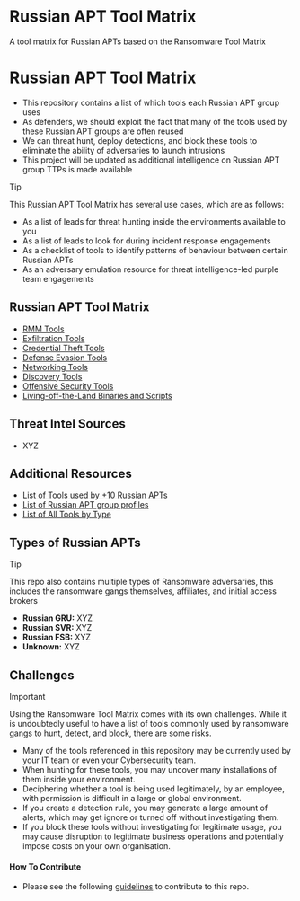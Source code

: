 # Russian APT Tool Matrix
A tool matrix for Russian APTs based on the Ransomware Tool Matrix

# Russian APT Tool Matrix
- This repository contains a list of which tools each Russian APT group uses
- As defenders, we should exploit the fact that many of the tools used by these Russian APT groups are often reused
- We can threat hunt, deploy detections, and block these tools to eliminate the ability of adversaries to launch intrusions
- This project will be updated as additional intelligence on Russian APT group TTPs is made available

> [!TIP]
>  This Russian APT Tool Matrix has several use cases, which are as follows:
> - As a list of leads for threat hunting inside the environments available to you
> - As a list of leads to look for during incident response engagements
> - As a checklist of tools to identify patterns of behaviour between certain Russian APTs
> - As an adversary emulation resource for threat intelligence-led purple team engagements

## Russian APT Tool Matrix
- [RMM Tools]()
- [Exfiltration Tools]()
- [Credential Theft Tools]()
- [Defense Evasion Tools]()
- [Networking Tools]()
- [Discovery Tools]()
- [Offensive Security Tools]()
- [Living-off-the-Land Binaries and Scripts]()

## Threat Intel Sources
- XYZ

## Additional Resources
- [List of Tools used by +10 Russian APTs]()
- [List of Russian APT group profiles]()
- [List of All Tools by Type]()

## Types of Russian APTs
> [!TIP]
> This repo also contains multiple types of Ransomware adversaries, this includes the ransomware gangs themselves, affiliates, and initial access brokers
> - **Russian GRU:** XYZ
> - **Russian SVR:** XYZ
> - **Russian FSB:** XYZ
> - **Unknown:** XYZ

## Challenges
> [!IMPORTANT]
> Using the Ransomware Tool Matrix comes with its own challenges. While it is undoubtedly useful to have a list of tools commonly used by ransomware gangs to hunt, detect, and block, there are some risks.
> - Many of the tools referenced in this repository may be currently used by your IT team or even your Cybersecurity team.
> - When hunting for these tools, you may uncover many installations of them inside your environment.
> - Deciphering whether a tool is being used legitimately, by an employee, with permission is difficult in a large or global environment.
> - If you create a detection rule, you may generate a large amount of alerts, which may get ignore or turned off without investigating them.
> - If you block these tools without investigating for legitimate usage, you may cause disruption to legitimate business operations and potentially impose costs on your own organisation.

#### How To Contribute
- Please see the following [guidelines]() to contribute to this repo.
